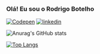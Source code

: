 ### Olá! Eu sou o Rodrigo Botelho

[![Codepen](https://img.shields.io/badge/Codepen-000000?style=for-the-badge&logo=codepen&logoColor=white)](https://codepen.io/rodrigocbotelho)
[![linkedin](https://img.shields.io/badge/LinkedIn-0077B5?style=for-the-badge&logo=linkedin&logoColor=white)](https://www.linkedin.com/in/rodrigo-botelho-881535248/)

![Anurag's GitHub stats](https://github-readme-stats.vercel.app/api?username=rodrigocbotelhoa&show_icons=true&theme=tokyonight)

[![Top Langs](https://github-readme-stats.vercel.app/api/top-langs/?username=rodrigocbotelho&layout=compact)](https://github.com/anuraghazra/github-readme-stats)
